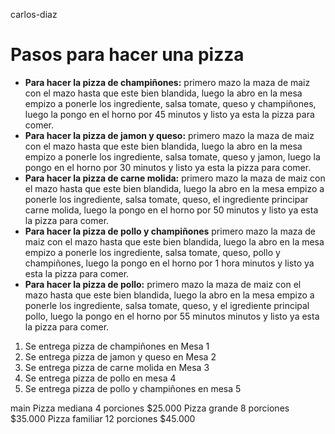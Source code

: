 carlos-diaz

# Pasos para hacer una pizza

- **Para hacer la pizza de champiñones:** primero mazo la maza de maiz con el mazo hasta que este bien blandida, luego la abro en la mesa empizo a ponerle los ingrediente, salsa tomate, queso y champiñones, luego la pongo en el horno por 45 minutos y listo ya esta la pizza para comer.
- **Para hacer la pizza de jamon y queso:** primero mazo la maza de maiz con el mazo hasta que este bien blandida, luego la abro en la mesa empizo a ponerle los ingrediente, salsa tomate, queso y jamon, luego la pongo en el horno por 30 minutos y listo ya esta la pizza para comer.
- **Para hacer la pizza de carne molida:** primero mazo la maza de maiz con el mazo hasta que este bien blandida, luego la abro en la mesa empizo a ponerle los ingrediente, salsa tomate, queso, el ingrediente principar carne molida, luego la pongo en el horno por 50 minutos y listo ya esta la pizza para comer.
- **Para hacer la pizza de pollo y champiñones** primero mazo la maza de maiz con el mazo hasta que este bien blandida, luego la abro en la mesa empizo a ponerle los ingrediente, salsa tomate, queso, pollo y champiñones, luego la pongo en el horno por 1 hora minutos y listo ya esta la pizza para comer.
- **Para hacer la pizza de pollo:** primero mazo la maza de maiz con el mazo hasta que este bien blandida, luego la abro en la mesa empizo a ponerle los ingrediente, salsa tomate, queso, y el igrediente principal pollo, luego la pongo en el horno por 55 minutos minutos y listo ya esta la pizza para comer.

1. Se entrega pizza de champiñones en Mesa 1
2. Se entrega pizza de jamon y queso en Mesa 2
3. Se entrega pizza de carne molida en Mesa 3
4. Se entrega pizza de pollo en mesa 4
5. Se entrega pizza de pollo y champiñones en mesa 5

main
Pizza mediana 4 porciones $25.000
Pizza grande 8 porciones $35.000
Pizza familiar 12 porciones $45.000
